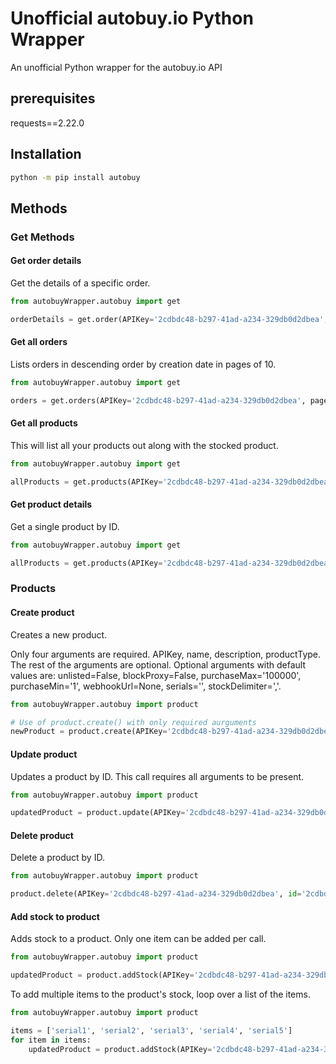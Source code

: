 # Unofficial autobuy.io Python Wrapper
An unofficial Python wrapper for the autobuy.io API

## prerequisites
requests==2.22.0

## Installation
```cmd
python -m pip install autobuy
```
## Methods

### Get Methods

#### Get order details
Get the details of a specific order.
```python
from autobuyWrapper.autobuy import get

orderDetails = get.order(APIKey='2cdbdc48-b297-41ad-a234-329db0d2dbea', order='c1497823-370c-4c7a-82cd-dacddb36fc30')
```
 
 #### Get all orders
Lists orders in descending order by creation date in pages of 10.
 ```python
from autobuyWrapper.autobuy import get

orders = get.orders(APIKey='2cdbdc48-b297-41ad-a234-329db0d2dbea', page='1')
```

#### Get all products
This will list all your products out along with the stocked product.
```python
from autobuyWrapper.autobuy import get

allProducts = get.products(APIKey='2cdbdc48-b297-41ad-a234-329db0d2dbea')
```


#### Get product details
Get a single product by ID.
```python
from autobuyWrapper.autobuy import get

allProducts = get.products(APIKey='2cdbdc48-b297-41ad-a234-329db0d2dbea', id='2cdbdc48-b297-41ad-a234-329db0d2dbea')
```

### Products

#### Create product
Creates a new product.

Only four arguments are required. APIKey, name, description, productType. The rest of the arguments are optional. Optional arguments with default values are: unlisted=False, blockProxy=False, purchaseMax='100000', purchaseMin='1', webhookUrl=None, serials='', stockDelimiter=','. 
```python
from autobuyWrapper.autobuy import product

# Use of product.create() with only required aurguments
newProduct = product.create(APIKey='2cdbdc48-b297-41ad-a234-329db0d2dbea', name='test12', description='just a test', price='9.99', productType='SerialNumber')
```


#### Update product
Updates a product by ID. This call requires all arguments to be present.

```python
from autobuyWrapper.autobuy import product

updatedProduct = product.update(APIKey='2cdbdc48-b297-41ad-a234-329db0d2dbea', id='2cdbdc48-b297-41ad-a234-329db0d2dbea', name='test13', description='updated description', price='8.99', productType='SerialNumber', unlisted=False, blockProxy=False, purchaseMax='100000', purchaseMin='1', webhookUrl='https://ptb.discordapp.com/api/webhooks/618938749723869205/wMjAX1okpWGuMvIScJXk2cU_r8D1qAiPty5W78vs9znoX254i1l7-8gYM4Ew_A3io0r8', serials='newAccount, newAccount2', stockDelimiter=',')
```


#### Delete product
Delete a product by ID.

```python
from autobuyWrapper.autobuy import product

product.delete(APIKey='2cdbdc48-b297-41ad-a234-329db0d2dbea', id='2cdbdc48-b297-41ad-a234-329db0d2dbea')
```

#### Add stock to product
Adds stock to a product. Only one item can be added per call. 
```python
from autobuyWrapper.autobuy import product

updatedProduct = product.addStock(APIKey='2cdbdc48-b297-41ad-a234-329db0d2dbea', id='2cdbdc48-b297-41ad-a234-329db0d2dbea', serial='email@email.com:randomPassword')
```

To add multiple items to the product's stock, loop over a list of the items.

```python
from autobuyWrapper.autobuy import product

items = ['serial1', 'serial2', 'serial3', 'serial4', 'serial5']
for item in items:
    updatedProduct = product.addStock(APIKey='2cdbdc48-b297-41ad-a234-329db0d2dbea', id='2cdbdc48-b297-41ad-a234-329db0d2dbea', serial=item)

```

